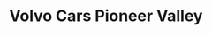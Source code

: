 ---
title: "Volvo Cars Pioneer Valley"
url: /northampton/volvo-cars-pioneer-valley/
shop: Autohaus
---